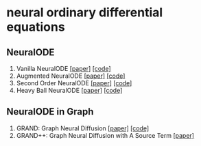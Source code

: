 # neural ordinary differential equations

## NeuralODE

1. Vanilla NeuralODE [[paper]](https://arxiv.org/abs/1806.07366) [[code]](https://github.com/rtqichen/torchdiffeq)
2. Augmented NeuralODE [[paper]](https://arxiv.org/abs/1904.01681) [[code]](https://github.com/EmilienDupont/augmented-neural-odes)
3. Second Order NeuralODE [[paper]](https://arxiv.org/abs/2006.07220) [[code]](https://github.com/a-norcliffe/sonode)
4. Heavy Ball NeuralODE [[paper]](https://arxiv.org/abs/2110.04840) [[code]](https://github.com/hedixia/HeavyBallNODE)


## NeuralODE in Graph

1. GRAND: Graph Neural Diffusion [[paper]](https://arxiv.org/abs/2106.10934) [[code]](https://github.com/twitter-research/graph-neural-pde)
2. GRAND++: Graph Neural Diffusion with A Source Term [[paper]](https://openreview.net/forum?id=EMxu-dzvJk)

